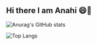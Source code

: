 ## Hi there I am Anahi 😄👋
![Anurag's GitHub stats](https://github-readme-stats.vercel.app/api?username=AnahiVera&show_icons=true&theme=radical)

![Top Langs](https://github-readme-stats.vercel.app/api/top-langs/?username=AnahiVera&size_weight=0.5&count_weight=0.5)

<!--
**AnahiVera/AnahiVera** is a ✨ _special_ ✨ repository because its `README.md` (this file) appears on your GitHub profile.

Here are some ideas to get you started:

- 🔭 I’m currently working on ...
- 🌱 I’m currently learning ...
- 👯 I’m looking to collaborate on ...
- 🤔 I’m looking for help with ...
- 💬 Ask me about ...
- 📫 How to reach me: ...
- 😄 Pronouns: ...
- ⚡ Fun fact: ...
-->
